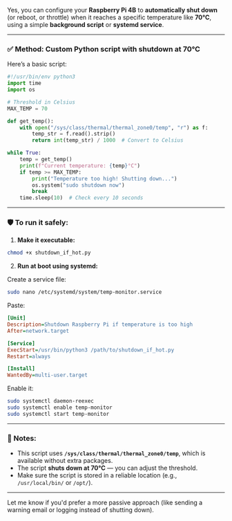 Yes, you can configure your **Raspberry Pi 4B** to **automatically shut down** (or reboot, or throttle) when it reaches a specific temperature like **70°C**, using a simple **background script** or **systemd service**.

---

### ✅ Method: Custom Python script with shutdown at 70°C

Here’s a basic script:

```python
#!/usr/bin/env python3
import time
import os

# Threshold in Celsius
MAX_TEMP = 70

def get_temp():
    with open("/sys/class/thermal/thermal_zone0/temp", "r") as f:
        temp_str = f.read().strip()
        return int(temp_str) / 1000  # Convert to Celsius

while True:
    temp = get_temp()
    print(f"Current temperature: {temp}°C")
    if temp >= MAX_TEMP:
        print("Temperature too high! Shutting down...")
        os.system("sudo shutdown now")
        break
    time.sleep(10)  # Check every 10 seconds
```

---

### 🛡️ To run it safely:

1. **Make it executable:**

```bash
chmod +x shutdown_if_hot.py
```

2. **Run at boot using systemd:**

Create a service file:

```bash
sudo nano /etc/systemd/system/temp-monitor.service
```

Paste:

```ini
[Unit]
Description=Shutdown Raspberry Pi if temperature is too high
After=network.target

[Service]
ExecStart=/usr/bin/python3 /path/to/shutdown_if_hot.py
Restart=always

[Install]
WantedBy=multi-user.target
```

Enable it:

```bash
sudo systemctl daemon-reexec
sudo systemctl enable temp-monitor
sudo systemctl start temp-monitor
```

---

### 🧪 Notes:

* This script uses **`/sys/class/thermal/thermal_zone0/temp`**, which is available without extra packages.
* The script **shuts down at 70°C** — you can adjust the threshold.
* Make sure the script is stored in a reliable location (e.g., `/usr/local/bin/` or `/opt/`).

---

Let me know if you'd prefer a more passive approach (like sending a warning email or logging instead of shutting down).

